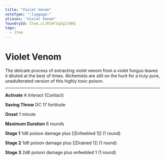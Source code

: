 ```yaml
---
title: "Violet Venom"
noteType: ":luggage:"
aliases: "Violet Venom"
foundryId: Item.zlJ6lWf1q5g2JdRQ
tags:
  - Item
---
```


# Violet Venom

The delicate process of extracting violet venom from a violet fungus leaves it diluted at the best of times. Alchemists are still on the hunt for a truly pure, unadulterated version of this highly toxic poison.

* * *

**Activate** A Interact (Contact)

**Saving Throw** DC 17 fortitude

**Onset** 1 minute

**Maximum Duration** 6 rounds

**Stage 1** 1d6 poison damage plus [[Enfeebled 1]] (1 round)

**Stage 2** 1d6 poison damage plus [[Drained 1]] (1 round)

**Stage 3** 2d6 poison damage plus enfeebled 1 (1 round)
